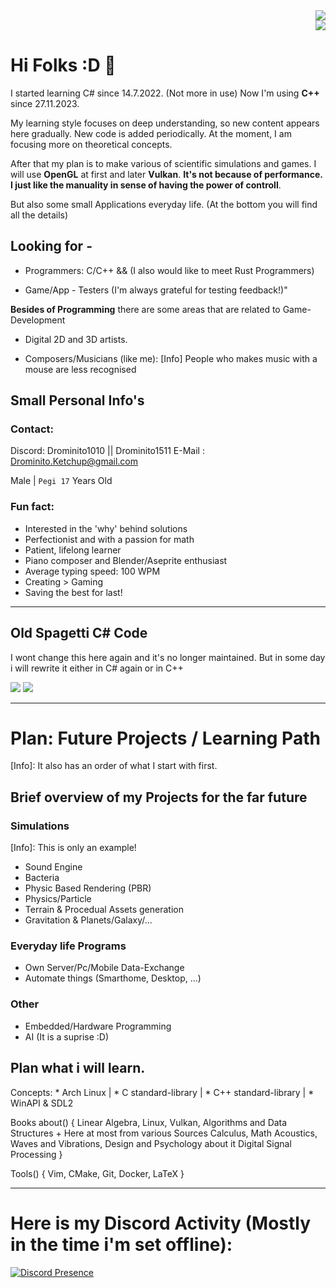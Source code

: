 <div style="display: flex; flex-direction: column; align-items: flex-end;">
    <img src="https://github-readme-stats.vercel.app/api?username=Drominito&show_icons=true&theme=transparent"/>
    <img src="https://github-readme-stats.vercel.app/api/top-langs/?username=Drominito&layout=compact"/>
</div>

# Hi Folks :D 👋

I started learning C# since 14.7.2022. (Not more in use)
Now I'm using **C++** since 27.11.2023.


My learning style focuses on deep understanding, so new content appears here gradually.
New code is added periodically.
At the moment, I am focusing more on theoretical concepts.


After that my plan is to make various of scientific simulations and games.
I will use **OpenGL** at first and later **Vulkan**.
**It's not because of performance. I just like the manuality in sense of having the power of controll**.

But also some small Applications everyday life. (At the bottom you will find all the details)

## Looking for -

- Programmers: C/C++ && (I also would like to meet Rust Programmers)

- Game/App - Testers (I'm always grateful for testing feedback!)"


**Besides of Programming** there are some areas that are related to Game-Development

- Digital 2D and 3D artists.

- Composers/Musicians (like me): [Info] People who makes music with a mouse are less recognised

## Small Personal Info's


### Contact:
Discord: Drominito1010 || Drominito1511
E-Mail : Drominito.Ketchup@gmail.com

Male | `Pegi 17` Years Old

### Fun fact:

- Interested in the 'why' behind solutions  
- Perfectionist and with a passion for math  
- Patient, lifelong learner  
- Piano composer and Blender/Aseprite enthusiast  
- Average typing speed: 100 WPM  
- Creating > Gaming  
- Saving the best for last!
-- --
## Old Spagetti C# Code

I wont change this here again and it's no longer maintained.
But in some day i will rewrite it either in C# again or in C++

[![](https://github-readme-stats.vercel.app/api/pin/?username=Drominito&repo=BetterPaint)](https://github.com/Drominito/BetterPaint)
[![](https://github-readme-stats.vercel.app/api/pin/?username=Drominito&repo=Upscale-Pixels)](https://github.com/Drominito/Upscale-Pixels)

-- --

# Plan: Future Projects / Learning Path

[Info]: It also has an order of what I start with first.

## Brief overview of my Projects for the far future

### Simulations
[Info]: This is only an example!

* Sound Engine
* Bacteria
* Physic Based Rendering (PBR)
* Physics/Particle
* Terrain & Procedual Assets generation
* Gravitation & Planets/Galaxy/...

### Everyday life Programs

* Own Server/Pc/Mobile Data-Exchange
* Automate things (Smarthome, Desktop, ...)

### Other

* Embedded/Hardware Programming
* AI (It is a suprise :D)

## Plan what i will learn.

 Concepts:
    * Arch Linux |
    * C   standard-library |
    * C++ standard-library |
    * WinAPI & SDL2
    
   Books about()
   { 
        Linear Algebra,
        Linux,
        Vulkan,
        Algorithms and Data Structures + Here at most from various Sources
        Calculus,
        Math Acoustics,
        Waves and Vibrations,
        Design and Psychology about it
        Digital Signal Processing
    }

  Tools()
  {
    Vim,
    CMake,
    Git,
    Docker,
    LaTeX
  }

-- --

# Here is my Discord Activity (Mostly in the time i'm set offline):
[![Discord Presence](https://lanyard.cnrad.dev/api/694098137907724298)](https://discord.com/users/694098137907724298)
    
